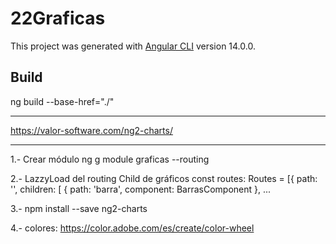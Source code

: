# 22Graficas

This project was generated with [Angular CLI](https://github.com/angular/angular-cli) version 14.0.0.

## Build 
ng build --base-href="./"

----------------------------
https://valor-software.com/ng2-charts/

--------------------------------------

1.- Crear módulo 
ng g module graficas --routing

2.- LazzyLoad del routing Child de gráficos
const routes: Routes = [{
  path: '',
  children: [
    { path: 'barra', component: BarrasComponent },
...

3.- npm install --save ng2-charts

4.- colores:
 https://color.adobe.com/es/create/color-wheel
